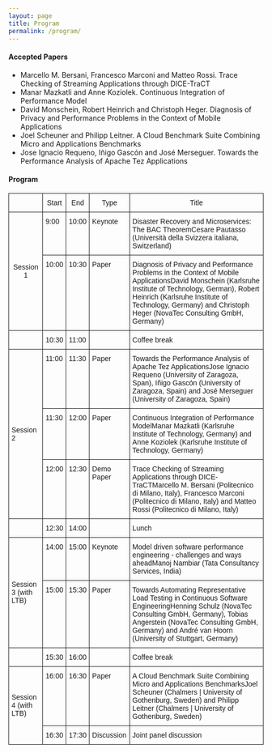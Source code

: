 ```yaml
---
layout: page
title: Program
permalink: /program/
---
```

#### Accepted Papers

* Marcello M. Bersani, Francesco Marconi and Matteo Rossi. Trace Checking of Streaming Applications through DICE-TraCT
* Manar Mazkatli and Anne Koziolek. Continuous Integration of Performance Model
* David Monschein, Robert Heinrich and Christoph Heger. Diagnosis of Privacy and Performance Problems in the Context of Mobile Applications
* Joel Scheuner and Philipp Leitner. A Cloud Benchmark Suite Combining Micro and Applications Benchmarks
* Jose Ignacio Requeno, Iñigo Gascón and José Merseguer. Towards the Performance Analysis of Apache Tez Applications

#### Program

<style type="text/css">
.tg  {border-collapse:collapse;border-spacing:0;}
.tg td{font-family:Arial, sans-serif;font-size:14px;padding:10px 5px;border-style:solid;border-width:1px;overflow:hidden;word-break:normal;}
.tg th{font-family:Arial, sans-serif;font-size:14px;font-weight:normal;padding:10px 5px;border-style:solid;border-width:1px;overflow:hidden;word-break:normal;}
.tg .tg-s6z2{text-align:center}
.tg .tg-yw4l{vertical-align:top}
</style>
<table class="tg">
<tr>
<th class="tg-yw4l"><br></th>
<th class="tg-yw4l">Start</th>
<th class="tg-yw4l">End</th>
<th class="tg-yw4l">Type</th>
<th class="tg-yw4l">Title</th>
</tr>
<tr>
<td class="tg-s6z2" rowspan="2">Session 1<br></td>
<td class="tg-yw4l">9:00<br></td>
<td class="tg-yw4l">10:00</td>
<td class="tg-yw4l">Keynote</td>
<td class="tg-yw4l">Disaster Recovery and Microservices: The BAC TheoremCesare Pautasso (Università della Svizzera italiana, Switzerland)</td>
</tr>
<tr>
<td class="tg-yw4l">10:00</td>
<td class="tg-yw4l">10:30</td>
<td class="tg-yw4l">Paper</td>
<td class="tg-yw4l">Diagnosis of Privacy and Performance Problems in the Context of Mobile ApplicationsDavid Monschein (Karlsruhe Institute of Technology, German), Robert Heinrich (Karlsruhe Institute of Technology, Germany) and Christoph Heger (NovaTec Consulting GmbH, Germany)</td>
</tr>
<tr>
<td class="tg-yw4l"></td>
<td class="tg-yw4l">10:30</td>
<td class="tg-yw4l">11:00</td>
<td class="tg-yw4l"></td>
<td class="tg-yw4l">Coffee break<br></td>
</tr>
<tr>
<td class="tg-031e" rowspan="3">Session 2<br></td>
<td class="tg-yw4l">11:00</td>
<td class="tg-yw4l">11:30</td>
<td class="tg-yw4l">Paper</td>
<td class="tg-yw4l">Towards the Performance Analysis of Apache Tez ApplicationsJose Ignacio Requeno (University of Zaragoza, Span), Iñigo Gascón (University of Zaragoza, Spain) and José Merseguer (University of Zaragoza, Spain)</td>
</tr>
<tr>
<td class="tg-yw4l">11:30</td>
<td class="tg-yw4l">12:00</td>
<td class="tg-yw4l">Paper</td>
<td class="tg-yw4l">Continuous Integration of Performance ModelManar Mazkatli (Karlsruhe Institute of Technology, Germany) and Anne Koziolek (Karlsruhe Institute of Technology, Germany)</td>
</tr>
<tr>
<td class="tg-yw4l">12:00</td>
<td class="tg-yw4l">12:30<br></td>
<td class="tg-yw4l">Demo Paper<br></td>
<td class="tg-yw4l">Trace Checking of Streaming Applications through DICE-TraCTMarcello M. Bersani (Politecnico di Milano, Italy), Francesco Marconi (Politecnico di Milano, Italy) and Matteo Rossi (Politecnico di Milano, Italy)</td>
</tr>
<tr>
<td class="tg-yw4l"></td>
<td class="tg-yw4l">12:30</td>
<td class="tg-yw4l">14:00</td>
<td class="tg-yw4l"></td>
<td class="tg-yw4l">Lunch</td>
</tr>
<tr>
<td class="tg-031e" rowspan="2">Session 3 (with LTB)<br></td>
<td class="tg-yw4l">14:00</td>
<td class="tg-yw4l">15:00</td>
<td class="tg-yw4l">Keynote<br></td>
<td class="tg-yw4l">Model driven software performance engineering - challenges and ways aheadManoj Nambiar (Tata Consultancy Services, India)</td>
</tr>
<tr>
<td class="tg-yw4l">15:00</td>
<td class="tg-yw4l">15:30</td>
<td class="tg-yw4l">Paper</td>
<td class="tg-yw4l">Towards Automating Representative Load Testing in Continuous Software EngineeringHenning Schulz (NovaTec Consulting GmbH, Germany), Tobias Angerstein (NovaTec Consulting GmbH, Germany) and André van Hoorn (University of Stuttgart, Germany)</td>
</tr>
<tr>
<td class="tg-yw4l"></td>
<td class="tg-yw4l">15:30</td>
<td class="tg-yw4l">16:00</td>
<td class="tg-yw4l"></td>
<td class="tg-yw4l">Coffee break<br></td>
</tr>
<tr>
<td class="tg-031e" rowspan="2">Session 4 (with LTB)<br></td>
<td class="tg-yw4l">16:00</td>
<td class="tg-yw4l">16:30</td>
<td class="tg-yw4l">Paper</td>
<td class="tg-yw4l">A Cloud Benchmark Suite Combining Micro and Applications BenchmarksJoel Scheuner (Chalmers | University of Gothenburg, Sweden) and Philipp Leitner (Chalmers | University of Gothenburg, Sweden)</td>
</tr>
<tr>
<td class="tg-yw4l">16:30</td>
<td class="tg-yw4l">17:30</td>
<td class="tg-yw4l">Discussion</td>
<td class="tg-yw4l">Joint panel discussion</td>
</tr>
</table>
